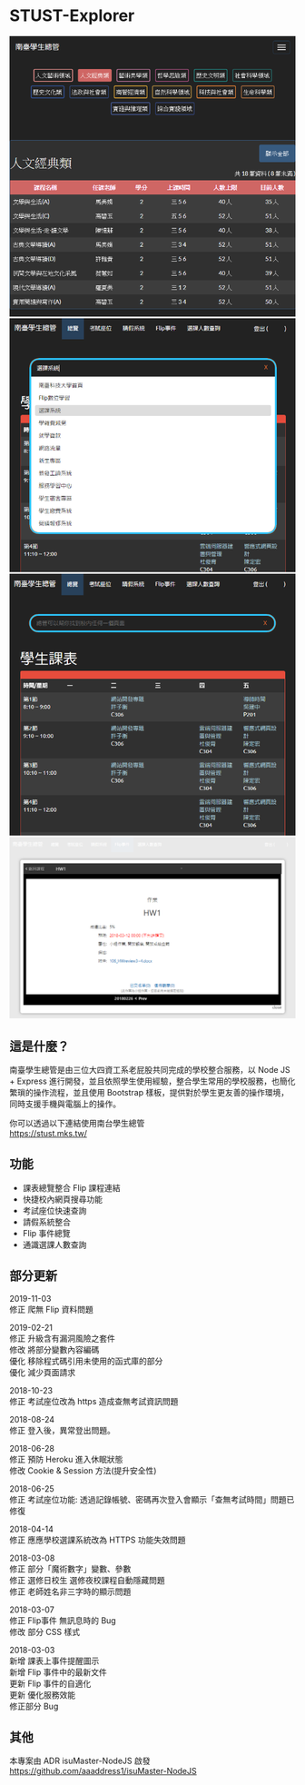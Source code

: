 # STUST-Explorer

![](Demo3.png)
![](Demo2.png)
![](Demo1.png)
![](Demo4.png)


這是什麼？
---------
南臺學生總管是由三位大四資工系老屁股共同完成的學校整合服務，以 Node JS + Express 進行開發，並且依照學生使用經驗，整合學生常用的學校服務，也簡化繁瑣的操作流程，並且使用 Bootstrap 樣板，提供對於學生更友善的操作環境，同時支援手機與電腦上的操作。  
  
你可以透過以下連結使用南台學生總管  
https://stust.mks.tw/


功能
---------

* 課表總覽整合 Flip 課程連結
* 快捷校內網頁搜尋功能
* 考試座位快速查詢
* 請假系統整合
* Flip 事件總覽
* 通識選課人數查詢


部分更新
---------
2019-11-03  
修正 爬無 Flip 資料問題  
  
2019-02-21  
修正 升級含有漏洞風險之套件  
修改 將部分變數內容編碼  
優化 移除程式碼引用未使用的函式庫的部分  
優化 減少頁面請求  
  
2018-10-23  
修正 考試座位改為 https 造成查無考試資訊問題  

2018-08-24  
修正 登入後，異常登出問題。  
  
2018-06-28  
修正 預防 Heroku 進入休眠狀態  
修改 Cookie & Session 方法(提升安全性)  
  
2018-06-25  
修正 考試座位功能: 透過記錄帳號、密碼再次登入會顯示「查無考試時間」問題已修復  
  
2018-04-14  
修正 應應學校選課系統改為 HTTPS 功能失效問題  
  
2018-03-08  
修正 部分「魔術數字」變數、參數  
修正 選修日校生 選修夜校課程自動隱藏問題  
修正 老師姓名非三字時的顯示問題  
  
2018-03-07  
修正 Flip事件 無訊息時的 Bug  
修改 部分 CSS 樣式  
  
2018-03-03  
新增 課表上事件提醒圖示  
新增 Flip 事件中的最新文件  
更新 Flip 事件的自適化  
更新 優化服務效能  
修正部分 Bug  


其他
---------
本專案由 ADR isuMaster-NodeJS 啟發  
https://github.com/aaaddress1/isuMaster-NodeJS
